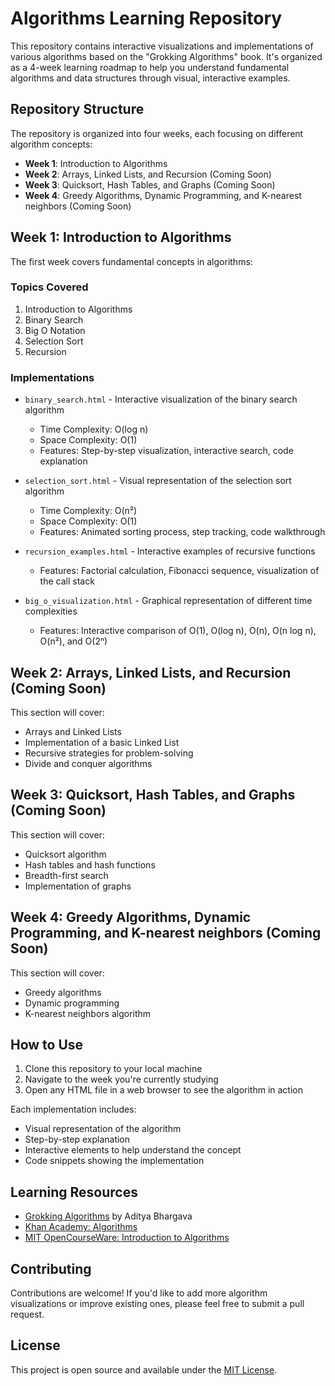 # Algorithms Learning Repository

This repository contains interactive visualizations and implementations of various algorithms based on the "Grokking Algorithms" book. It's organized as a 4-week learning roadmap to help you understand fundamental algorithms and data structures through visual, interactive examples.

## Repository Structure

The repository is organized into four weeks, each focusing on different algorithm concepts:

- **Week 1**: Introduction to Algorithms
- **Week 2**: Arrays, Linked Lists, and Recursion (Coming Soon)
- **Week 3**: Quicksort, Hash Tables, and Graphs (Coming Soon)
- **Week 4**: Greedy Algorithms, Dynamic Programming, and K-nearest neighbors (Coming Soon)

## Week 1: Introduction to Algorithms

The first week covers fundamental concepts in algorithms:

### Topics Covered

1. Introduction to Algorithms
2. Binary Search
3. Big O Notation
4. Selection Sort
5. Recursion

### Implementations

- `binary_search.html` - Interactive visualization of the binary search algorithm
  - Time Complexity: O(log n)
  - Space Complexity: O(1)
  - Features: Step-by-step visualization, interactive search, code explanation

- `selection_sort.html` - Visual representation of the selection sort algorithm
  - Time Complexity: O(n²)
  - Space Complexity: O(1)
  - Features: Animated sorting process, step tracking, code walkthrough

- `recursion_examples.html` - Interactive examples of recursive functions
  - Features: Factorial calculation, Fibonacci sequence, visualization of the call stack

- `big_o_visualization.html` - Graphical representation of different time complexities
  - Features: Interactive comparison of O(1), O(log n), O(n), O(n log n), O(n²), and O(2ⁿ)

## Week 2: Arrays, Linked Lists, and Recursion (Coming Soon)

This section will cover:

- Arrays and Linked Lists
- Implementation of a basic Linked List
- Recursive strategies for problem-solving
- Divide and conquer algorithms

## Week 3: Quicksort, Hash Tables, and Graphs (Coming Soon)

This section will cover:

- Quicksort algorithm
- Hash tables and hash functions
- Breadth-first search
- Implementation of graphs

## Week 4: Greedy Algorithms, Dynamic Programming, and K-nearest neighbors (Coming Soon)

This section will cover:

- Greedy algorithms
- Dynamic programming
- K-nearest neighbors algorithm

## How to Use

1. Clone this repository to your local machine
2. Navigate to the week you're currently studying
3. Open any HTML file in a web browser to see the algorithm in action

Each implementation includes:

- Visual representation of the algorithm
- Step-by-step explanation
- Interactive elements to help understand the concept
- Code snippets showing the implementation

## Learning Resources

- [Grokking Algorithms](https://www.manning.com/books/grokking-algorithms) by Aditya Bhargava
- [Khan Academy: Algorithms](https://www.khanacademy.org/computing/computer-science/algorithms)
- [MIT OpenCourseWare: Introduction to Algorithms](https://ocw.mit.edu/courses/electrical-engineering-and-computer-science/6-006-introduction-to-algorithms-fall-2011/)

## Contributing

Contributions are welcome! If you'd like to add more algorithm visualizations or improve existing ones, please feel free to submit a pull request.

## License

This project is open source and available under the [MIT License](LICENSE).